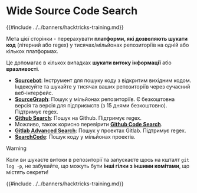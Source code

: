 # Wide Source Code Search

{{#include ../../banners/hacktricks-training.md}}

Мета цієї сторінки - перерахувати **платформи, які дозволяють шукати код** (літерний або regex) у тисячах/мільйонах репозиторіїв на одній або кількох платформах.

Це допомагає в кількох випадках **шукати витоку інформації** або **вразливості**.

- [**Sourcebot**](https://www.sourcebot.dev/): Інструмент для пошуку коду з відкритим вихідним кодом. Індексуйте та шукайте у тисячах ваших репозиторіїв через сучасний веб-інтерфейс.
- [**SourceGraph**](https://sourcegraph.com/search): Пошук у мільйонах репозиторіїв. Є безкоштовна версія та версія для підприємств (з 15 днями безкоштовно). Підтримує regex.
- [**Github Search**](https://github.com/search): Пошук на Github. Підтримує regex.
- Можливо, також корисно перевірити [**Github Code Search**](https://cs.github.com/).
- [**Gitlab Advanced Search**](https://docs.gitlab.com/ee/user/search/advanced_search.html): Пошук у проектах Gitlab. Підтримує regex.
- [**SearchCode**](https://searchcode.com/): Пошук коду у мільйонах проектів.

> [!WARNING]
> Коли ви шукаєте витоки в репозиторії та запускаєте щось на кшталт `git log -p`, не забувайте, що можуть бути **інші гілки з іншими комітами**, що містять секрети!

{{#include ../../banners/hacktricks-training.md}}
